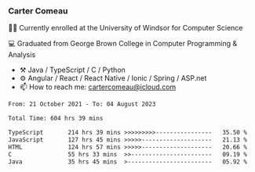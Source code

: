 ### Carter Comeau

🙋‍♂️ Currently enrolled at the University of Windsor for Computer Science

💻 Graduated from George Brown College in Computer Programming & Analysis

- ⚒️ Java / TypeScript / C / Python
- ⚙️ Angular / React / React Native / Ionic / Spring / ASP.net
- 📫 How to reach me: cartercomeau@icloud.com

<!--START_SECTION:waka-->

```txt
From: 21 October 2021 - To: 04 August 2023

Total Time: 604 hrs 39 mins

TypeScript       214 hrs 39 mins >>>>>>>>>----------------   35.50 %
JavaScript       127 hrs 45 mins >>>>>--------------------   21.13 %
HTML             124 hrs 57 mins >>>>>--------------------   20.66 %
C                55 hrs 33 mins  >>-----------------------   09.19 %
Java             35 hrs 45 mins  >------------------------   05.92 %
```

<!--END_SECTION:waka-->
